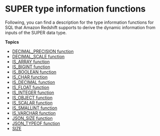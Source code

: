 # SUPER type information functions<a name="c_Type_Info_Functions"></a>

Following, you can find a description for the type information functions for SQL that Amazon Redshift supports to derive the dynamic information from inputs of the SUPER data type\.

**Topics**
+ [DECIMAL\_PRECISION function](r_decimal_precision.md)
+ [DECIMAL\_SCALE function](r_decimal_scale.md)
+ [IS\_ARRAY function](r_is_array.md)
+ [IS\_BIGINT function](r_is_bigint.md)
+ [IS\_BOOLEAN function](r_is_boolean.md)
+ [IS\_CHAR function](r_is_char.md)
+ [IS\_DECIMAL function](r_is_decimal.md)
+ [IS\_FLOAT function](r_is_float.md)
+ [IS\_INTEGER function](r_is_integer.md)
+ [IS\_OBJECT function](r_is_object.md)
+ [IS\_SCALAR function](r_is_scalar.md)
+ [IS\_SMALLINT function](r_is_smallint.md)
+ [IS\_VARCHAR function](r_is_varchar.md)
+ [JSON\_SIZE function](r_json_size.md)
+ [JSON\_TYPEOF function](r_json_typeof.md)
+ [SIZE](r_SIZE.md)